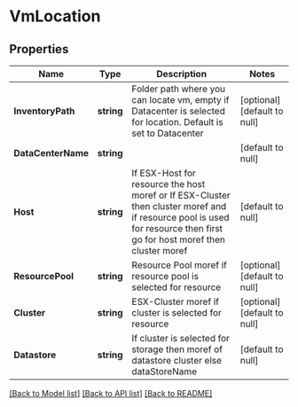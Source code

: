 # VmLocation

## Properties
Name | Type | Description | Notes
------------ | ------------- | ------------- | -------------
**InventoryPath** | **string** | Folder path where you can locate vm, empty if Datacenter is selected for location. Default is set to Datacenter | [optional] [default to null]
**DataCenterName** | **string** |  | [default to null]
**Host** | **string** | If ESX-Host for resource the host moref or If ESX-Cluster then cluster moref and if resource pool is used for resource then first go for host moref then cluster moref | [default to null]
**ResourcePool** | **string** | Resource Pool moref if resource pool is selected for resource | [optional] [default to null]
**Cluster** | **string** | ESX-Cluster moref if cluster is selected for resource | [optional] [default to null]
**Datastore** | **string** | If cluster is selected for storage then moref of datastore cluster else dataStoreName | [default to null]

[[Back to Model list]](../README.md#documentation-for-models) [[Back to API list]](../README.md#documentation-for-api-endpoints) [[Back to README]](../README.md)

